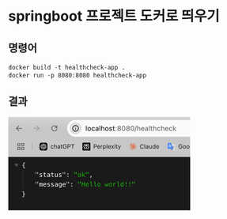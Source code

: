 # springboot 프로젝트 도커로 띄우기

## 명령어

```shell
docker build -t healthcheck-app .
docker run -p 8080:8080 healthcheck-app
```

## 결과

![img.png](img.png)
